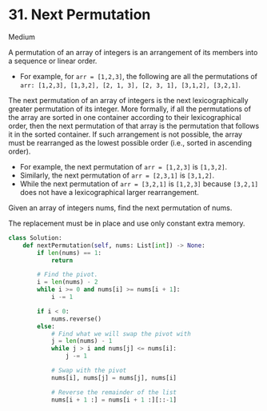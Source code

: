 # 31. Next Permutation

Medium

A permutation of an array of integers is an arrangement of its members into a
sequence or linear order.

- For example, for `arr = [1,2,3]`, the following are all the permutations of
  `arr: [1,2,3], [1,3,2], [2, 1, 3], [2, 3, 1], [3,1,2], [3,2,1]`.

The next permutation of an array of integers is the next lexicographically
greater permutation of its integer. More formally, if all the permutations of
the array are sorted in one container according to their lexicographical order,
then the next permutation of that array is the permutation that follows it in
the sorted container. If such arrangement is not possible, the array must be
rearranged as the lowest possible order (i.e., sorted in ascending order).

- For example, the next permutation of `arr = [1,2,3]` is `[1,3,2]`.
- Similarly, the next permutation of `arr = [2,3,1]` is `[3,1,2]`.
- While the next permutation of `arr = [3,2,1]` is `[1,2,3]` because `[3,2,1]`
  does not have a lexicographical larger rearrangement.

Given an array of integers nums, find the next permutation of nums.

The replacement must be in place and use only constant extra memory.

```python
class Solution:
    def nextPermutation(self, nums: List[int]) -> None:
        if len(nums) == 1:
            return

        # Find the pivot.
        i = len(nums) - 2
        while i >= 0 and nums[i] >= nums[i + 1]:
            i -= 1

        if i < 0:
            nums.reverse()
        else:
            # Find what we will swap the pivot with
            j = len(nums) - 1
            while j > i and nums[j] <= nums[i]:
                j -= 1

            # Swap with the pivot
            nums[i], nums[j] = nums[j], nums[i]

            # Reverse the remainder of the list
            nums[i + 1 :] = nums[i + 1 :][::-1]
```
